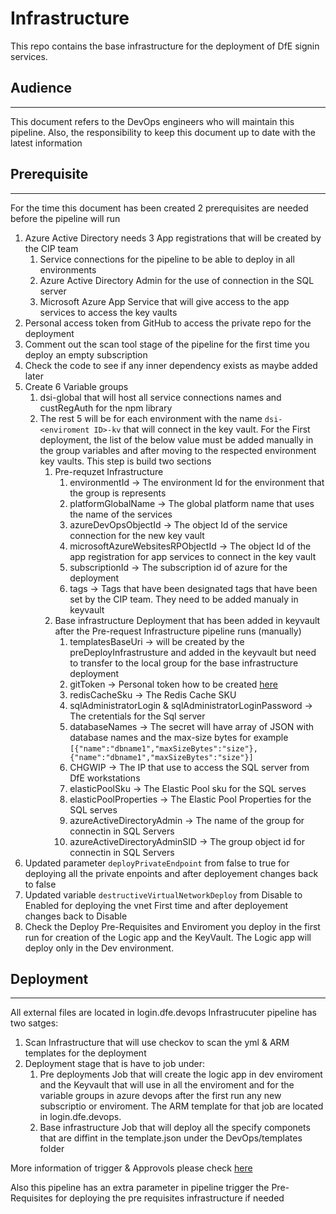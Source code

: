 # Infrastructure

This repo contains the base infrastructure for the deployment of DfE signin services.

## Audience
---
This document refers to the DevOps engineers who will maintain this pipeline. Also, the responsibility to keep this document up to date with the latest information

## Prerequisite
---
For the time this document has been created 2 prerequisites are needed before the pipeline will run

1. Azure Active Directory needs 3 App registrations that will be created by the CIP team
   1. Service connections for the pipeline to be able to deploy in all environments
   2. Azure Active Directory Admin for the use of connection in the SQL server
   3. Microsoft Azure App Service that will give access to the app services to access the key vaults
2. Personal access token from GitHub to access the private repo for the deployment 
3. Comment out the scan tool stage of the pipeline for the first time you deploy an empty subscription
4. Check the code to see if any inner dependency exists as maybe added later
5. Create 6 Variable groups
   1. dsi-global that will host all service connections names and custRegAuth for the npm library
   2. The rest 5 will be for each environment with the name `dsi-<enviroment ID>-kv` that will connect in the key vault. For the First deployment, the list of the below value must be added manually in the group variables and after moving to the respected environment key vaults. This step is build two sections
      1. Pre-requzet Infrastructure
         1.  environmentId -> The environment Id for the environment that the group is represents
         2.  platformGlobalName -> The global platform name that uses the name of the services
         3.  azureDevOpsObjectId -> The object Id of the service connection for the new key vault
         4.  microsoftAzureWebsitesRPObjectId -> The object Id of the app registration for app services to connect in the key vault
         5.  subscriptionId -> The subscription id of azure for the deployment
         6.  tags -> Tags that have been designated tags that have been set by the CIP team. They need to be added manualy in keyvault
      2. Base infrastructure Deployment that has been added in keyvault after the Pre-request Infrastructure pipeline runs (manually)
         1. templatesBaseUri -> will be created by the preDeployInfrastrusture and added in the keyvault but need to transfer to the local group for the base infrastructure deployment
         2. gitToken -> Personal token how to be created [here]()
         3. redisCacheSku -> The Redis Cache SKU 
         4. sqlAdministratorLogin & sqlAdministratorLoginPassword -> The cretentials for the Sql server 
         5. databaseNames -> The secret will have array of JSON with database names and the max-size bytes for example `[{"name":"dbname1","maxSizeBytes":"size"},{"name":"dbname1","maxSizeBytes":"size"}]`
         6. CHGWIP -> The IP that use to access the SQL server from DfE workstations
         7. elasticPoolSku -> The Elastic Pool sku for the SQL serves
         8. elasticPoolProperties -> The Elastic Pool Properties for the SQL serves
         9.  azureActiveDirectoryAdmin -> The name of the group for connectin in SQL Servers
         10. azureActiveDirectoryAdminSID -> The group object id for connectin in SQL Servers
6. Updated parameter `deployPrivateEndpoint` from false to true for deploying all the private enpoints and after deployement changes back to false
7. Updated variable `destructiveVirtualNetworkDeploy` from Disable to Enabled for deploying the vnet First time and after deployement changes back to Disable
8. Check the Deploy Pre-Requisites and Enviroment you deploy in the first run for creation of the Logic app and the KeyVault. The Logic app will deploy only in the Dev environment. 

## Deployment
---
All external files are located in login.dfe.devops
Infrastrucuter pipeline has two satges:

1. Scan Infrastructure that will use checkov to scan the yml & ARM templates for the deployment
2. Deployment stage that is have to job under:
   1. Pre deployments Job that will create the logic app in dev enviroment and the Keyvault that will use in all the enviroment and for the variable groups in azure devops after the first run any new subscriptio or enviroment. The ARM template for that job are located in login.dfe.devops.
   2. Base infrastructure Job that will deploy all the specify componets that are diffint in the template.json under the DevOps/templates folder

More information of trigger & Approvols please check [here](https://github.com/DFE-Digital/login.dfe.devops/blob/main/Docs/PipelineTrigger.md)

Also this pipeline has an extra parameter in pipeline trigger the Pre-Requisites for deploying the pre requisites infrastructure if needed 